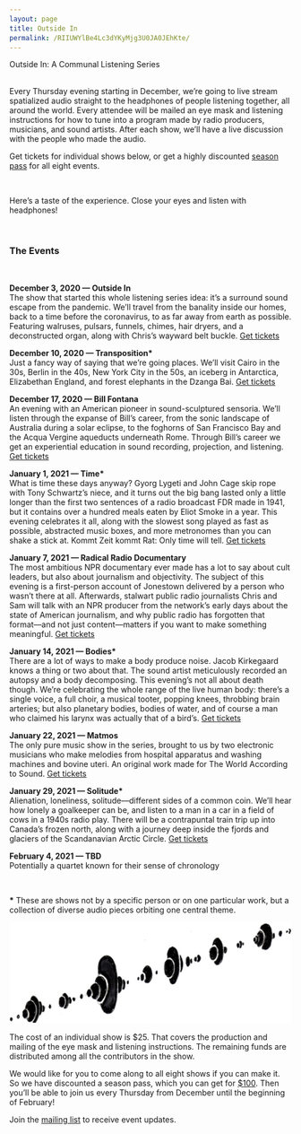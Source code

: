 ```yaml
---
layout: page
title: Outside In
permalink: /RIIUWYlBe4Lc3dYKyMjg3U0JA0JEhKte/
---
```

<div class="home-heading">
  Outside In: A Communal Listening Series
</div>
<br>
<p>
  Every Thursday evening starting in December, we’re going to live stream spatialized audio straight to the headphones of people listening together, all around the world. Every attendee will be mailed an eye mask and listening instructions for how to tune into a program made by radio producers, musicians, and sound artists. After each show, we’ll have a live discussion with the people who made the audio.
</p>
<p>
  Get tickets for individual shows below, or get a highly discounted <a href='https://the-world-according-to-sound.myshopify.com/products/season-pass'>season pass</a> for all eight events.
</p>
<br>
<p>Here’s a taste of the experience. Close your eyes and listen with headphones!</p>
<div class='post-player' track='899124649'></div>
<br>
<h3 class='centered'>The Events</h3>
<br>
<p>
  <b>December 3, 2020 — Outside In</b><br>
  The show that started this whole listening series idea: it’s a surround sound escape from the pandemic. We’ll travel from the banality inside our homes, back to a time before the coronavirus, to as far away from earth as possible. Featuring walruses, pulsars, funnels, chimes, hair dryers, and a deconstructed organ, along with Chris’s wayward belt buckle. <a href='https://the-world-according-to-sound.myshopify.com/products/general-admission-ticket'>Get tickets</a>
</p>
<p>
  <b>December 10, 2020 — Transposition*</b><br>
   Just a fancy way of saying that we’re going places. We’ll visit Cairo in the 30s, Berlin in the 40s, New York City in the 50s, an iceberg in Antarctica, Elizabethan England, and forest elephants in the Dzanga Bai.
   <a href='https://the-world-according-to-sound.myshopify.com/products/ticket-to-transposition-12-10'>Get tickets</a>
</p>
<p>
  <b>December 17, 2020 — Bill Fontana</b><br>
  An evening with an American pioneer in sound-sculptured sensoria. We’ll listen through the expanse of Bill’s career, from the sonic landscape of Australia during a solar eclipse, to the foghorns of San Francisco Bay and the Acqua Vergine aqueducts underneath Rome. Through Bill’s career we get an experiential education in sound recording, projection, and listening.
  <a href='https://the-world-according-to-sound.myshopify.com/products/ticket-to-fontana-retrospective-12-17'>Get tickets</a>
</p>
<p>
  <b>January 1, 2021 — Time*</b><br>
  What is time these days anyway? Gyorg Lygeti and John Cage skip rope with Tony Schwartz’s niece, and it turns out the big bang lasted only a little longer than the first two sentences of a radio broadcast FDR made in 1941, but it contains over a hundred meals eaten by Eliot Smoke in a year. This evening celebrates it all, along with the slowest song played as fast as possible, abstracted music boxes, and more metronomes than you can shake a stick at. Kommt Zeit kommt Rat: Only time will tell.
  <a href='https://the-world-according-to-sound.myshopify.com/products/admission-for-time-01-01'>Get tickets</a>
</p>
<p>
  <b>January 7, 2021 — Radical Radio Documentary</b><br>
  The most ambitious NPR documentary ever made has a lot to say about cult leaders, but also about journalism and objectivity. The subject of this evening is a first-person account of Jonestown delivered by a person who wasn’t there at all. Afterwards, stalwart public radio journalists Chris and Sam will talk with an NPR producer from the network’s early days about the state of American journalism, and why public radio has forgotten that format––and not just content––matters if you want to make something meaningful.
  <a href='https://the-world-according-to-sound.myshopify.com/products/ticket-for-time-01-01'>Get tickets</a>
</p>
<p>
  <b>January 14, 2021 — Bodies*</b><br>
  There are a lot of ways to make a body produce noise. Jacob Kirkegaard knows a thing or two about that. The sound artist meticulously recorded an autopsy and a body decomposing. This evening’s not all about death though. We’re celebrating the whole range of the live human body: there’s a single voice, a full choir, a musical tooter, popping knees, throbbing brain arteries; but also planetary bodies, bodies of water, and of course a man who claimed his larynx was actually that of a bird’s.
  <a href='https://the-world-according-to-sound.myshopify.com/products/general-admission-bodies-01-14'>Get tickets</a>
</p>
<p>
  <b>January 22, 2021 — Matmos</b><br>
  The only pure music show in the series, brought to us by two electronic musicians who make melodies from hospital apparatus and washing machines and bovine uteri. An original work made for The World According to Sound.
  <a href='https://the-world-according-to-sound.myshopify.com/products/general-admission-matmos-01-21'>Get tickets</a>
</p>
<p>
  <b>January 29, 2021 — Solitude*</b><br>
  Alienation, loneliness, solitude––different sides of a common coin. We’ll hear how lonely a goalkeeper can be, and listen to a man in a car in a field of cows in a 1940s radio play. There will be a contrapuntal train trip up into Canada’s frozen north, along with a journey deep inside the fjords and glaciers of the Scandanavian Arctic Circle.
  <a href='https://the-world-according-to-sound.myshopify.com/products/general-admission-solitude-01-28'>Get tickets</a>
</p>
<p>
  <b>February 4, 2021 — TBD</b><br>
  Potentially a quartet known for their sense of chronology
</p>
<br>
<p><b>*</b> These are shows not by a specific person or on one particular work, but a collection of diverse audio pieces orbiting one central theme.</p>

<div class='bubble-separator'>
  <img src="/assets/banner_logo_big.png">
</div>

<p>
 The cost of an individual show is $25. That covers the production and mailing of the eye mask and listening instructions. The remaining funds are distributed among all the contributors in the show.
</p>

<p>
  We would like for you to come along to all eight shows if you can make it. So we have discounted a season pass, which you can get for <a href='https://the-world-according-to-sound.myshopify.com/products/season-pass'>$100</a>. Then you’ll be able to join us every Thursday from December until the beginning of February!
</p>

<p>
  Join the <a href="#" data-featherlight='#lightbox-content'>mailing list</a> to receive event updates.
</p>
